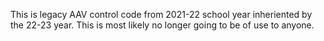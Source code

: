 This is legacy AAV control code from 2021-22 school year inheriented by the 22-23 year. This is most likely no longer going to be of use to anyone.
